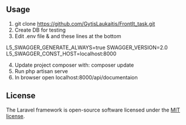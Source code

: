 

## Usage

1. git clone https://github.com/GytisLaukaitis/FrontIt_task.git
2. Create DB for testing
3. Edit .env file & and these lines at the bottom

L5_SWAGGER_GENERATE_ALWAYS=true
SWAGGER_VERSION=2.0
L5_SWAGGER_CONST_HOST=localhost:8000

4. Update project composer with: composer update
5. Run php artisan serve
6. In browser open localhost:8000/api/documentaion


## License

The Laravel framework is open-source software licensed under the [MIT license](https://opensource.org/licenses/MIT).
